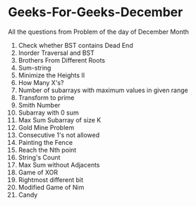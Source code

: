 # Geeks-For-Geeks-December
All the questions from Problem of the day of December Month 

1. Check whether BST contains Dead End
2. Inorder Traversal and BST
3. Brothers From Different Roots
4. Sum-string
5. Minimize the Heights II
6. How Many X's?
7. Number of subarrays with maximum values in given range
8. Transform to prime
9. Smith Number
10. Subarray with 0 sum
11. Max Sum Subarray of size K
12. Gold Mine Problem
13. Consecutive 1's not allowed
14. Painting the Fence
15. Reach the Nth point
16. String's Count
17. Max Sum without Adjacents
18. Game of XOR
19. Rightmost different bit
20. Modified Game of Nim
21. Candy
